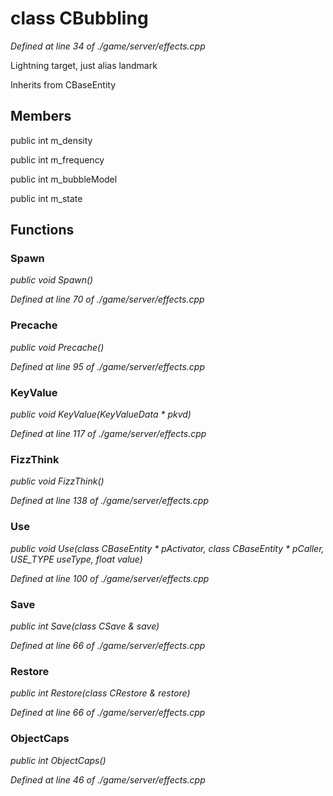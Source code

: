 # class CBubbling

*Defined at line 34 of ./game/server/effects.cpp*

 Lightning target, just alias landmark



Inherits from CBaseEntity



## Members

public int m_density

public int m_frequency

public int m_bubbleModel

public int m_state



## Functions

### Spawn

*public void Spawn()*

*Defined at line 70 of ./game/server/effects.cpp*

### Precache

*public void Precache()*

*Defined at line 95 of ./game/server/effects.cpp*

### KeyValue

*public void KeyValue(KeyValueData * pkvd)*

*Defined at line 117 of ./game/server/effects.cpp*

### FizzThink

*public void FizzThink()*

*Defined at line 138 of ./game/server/effects.cpp*

### Use

*public void Use(class CBaseEntity * pActivator, class CBaseEntity * pCaller, USE_TYPE useType, float value)*

*Defined at line 100 of ./game/server/effects.cpp*

### Save

*public int Save(class CSave & save)*

*Defined at line 66 of ./game/server/effects.cpp*

### Restore

*public int Restore(class CRestore & restore)*

*Defined at line 66 of ./game/server/effects.cpp*

### ObjectCaps

*public int ObjectCaps()*

*Defined at line 46 of ./game/server/effects.cpp*



